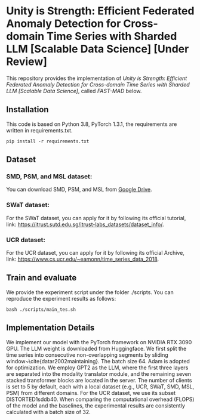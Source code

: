 # Unity is Strength: Efficient Federated Anomaly Detection for Cross-domain Time Series with Sharded LLM [Scalable Data Science] [Under Review]
This repository provides the implementation of _Unity is Strength: Efficient Federated Anomaly Detection for Cross-domain Time Series with Sharded LLM [Scalable Data Science]_, called _FAST-MAD_ below.


## Installation
This code is based on Python 3.8, PyTorch 1.3.1, the requirements are written in requirements.txt.
```
pip install -r requirements.txt
```


## Dataset
### SMD, PSM, and MSL dataset:
You can download SMD, PSM, and MSL from [Google Drive](https://drive.google.com/drive/folders/1gisthCoE-RrKJ0j3KPV7xiibhHWT9qRm).  
### SWaT dataset:
For the SWaT dataset, you can apply for it by following its official tutorial, link: https://itrust.sutd.edu.sg/itrust-labs_datasets/dataset_info/.  
### UCR dataset:
For the UCR dataset, you can apply for it by following its official Archive, link: https://www.cs.ucr.edu/~eamonn/time_series_data_2018.


## Train and evaluate
We provide the experiment script under the folder ./scripts. You can reproduce the experiment results as follows:
```
bash ./scripts/main_tes.sh
```
## Implementation Details
We implement our model with the PyTorch framework on NVIDIA RTX 3090 GPU. The LLM weight is downloaded from Huggingface. We first split the time series into consecutive non-overlapping segments by sliding window~\cite{datar2002maintaining}. The batch size 64. Adam is adopted for optimization. We employ GPT2 as the LLM, where the first three layers are separated into the modality translator module, and the remaining seven stacked transformer blocks are located in the server. The number of clients is set to 5 by default, each with a local dataset (e.g., UCR, SWaT, SMD, MSL, PSM) from different domains. For the UCR dataset, we use its subset DISTORTED1sddb40. When comparing the computational overhead (FLOPS) of the model and the baselines, the experimental results are consistently calculated with a batch size of 32.

[^1]:datar2002maintaining
